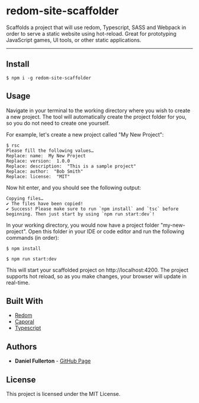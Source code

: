 # redom-site-scaffolder

Scaffolds a project that will use redom, Typescript, SASS and Webpack in order to serve a static website using hot-reload.
Great for prototyping JavaScript games, UI tools, or other static applications.

---

## Install

    $ npm i -g redom-site-scaffolder

## Usage

Navigate in your terminal to the working directory where you wish to create a new project. The tool will automatically create the project
folder for you, so you do not need to create one yourself.

For example, let's create a new project called "My New Project":

    $ rsc
    Please fill the following values…
    Replace: name:  My New Project
    Replace: version:  1.0.0
    Replace: description:  "This is a sample project"
    Replace: author:  "Bob Smith"
    Replace: license:  "MIT"

Now hit enter, and you should see the following output:

    Copying files…
    ✔ The files have been copied!
    ✔ Success! Please make sure to run `npm install` and `tsc` before beginning. Then just start by using `npm run start:dev`!

In your working directory, you would now have a project folder "my-new-project". Open this folder in your IDE or code editor and run the following commands (in order):

    $ npm install
   
    $ npm run start:dev
    
This will start your scaffolded project on http://localhost:4200. The project supports hot reload, so as you make changes, your browser will update in real-time.

## Built With

* [Redom](https://redom.js.org/)
* [Caporal](https://github.com/mattallty/Caporal.js?)
* [Typescript](https://www.typescriptlang.org/)

## Authors

* **Daniel Fullerton** - [GitHub Page](https://github.com/danielfullerton)

## License

This project is licensed under the MIT License.
